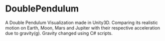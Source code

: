 # DoublePendulum
A Double Pendulum Visualization made in Unity3D. 
Comparing its realistic motion on Earth, Moon, Mars and Jupiter with their respective acceleration due to gravity(g). 
Gravity changed using C# scripts.
